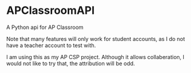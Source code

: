 # APClassroomAPI
A Python api for AP Classroom


Note that many features will only work for student accounts, as I do not have a teacher account to test with.

I am using this as my AP CSP project. Although it allows collaberation, I would not like to try that, the attribution will be odd.
